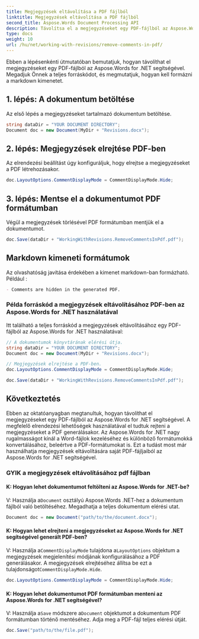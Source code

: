 ```yaml
---
title: Megjegyzések eltávolítása a PDF fájlból
linktitle: Megjegyzések eltávolítása a PDF fájlból
second_title: Aspose.Words Document Processing API
description: Távolítsa el a megjegyzéseket egy PDF-fájlból az Aspose.Words for .NET segítségével.
type: docs
weight: 10
url: /hu/net/working-with-revisions/remove-comments-in-pdf/
---
```


Ebben a lépésenkénti útmutatóban bemutatjuk, hogyan távolíthat el megjegyzéseket egy PDF-fájlból az Aspose.Words for .NET segítségével. Megadjuk Önnek a teljes forráskódot, és megmutatjuk, hogyan kell formázni a markdown kimenetet.

## 1. lépés: A dokumentum betöltése

Az első lépés a megjegyzéseket tartalmazó dokumentum betöltése.

```csharp
string dataDir = "YOUR DOCUMENT DIRECTORY";
Document doc = new Document(MyDir + "Revisions.docx");
```

## 2. lépés: Megjegyzések elrejtése PDF-ben

Az elrendezési beállítást úgy konfiguráljuk, hogy elrejtse a megjegyzéseket a PDF létrehozásakor.

```csharp
doc.LayoutOptions.CommentDisplayMode = CommentDisplayMode.Hide;
```

## 3. lépés: Mentse el a dokumentumot PDF formátumban

Végül a megjegyzések törlésével PDF formátumban mentjük el a dokumentumot.

```csharp
doc.Save(dataDir + "WorkingWithRevisions.RemoveCommentsInPdf.pdf");
```

## Markdown kimeneti formátumok

Az olvashatóság javítása érdekében a kimenet markdown-ban formázható. Például :

```markdown
- Comments are hidden in the generated PDF.
```

### Példa forráskód a megjegyzések eltávolításához PDF-ben az Aspose.Words for .NET használatával

Itt található a teljes forráskód a megjegyzések eltávolításához egy PDF-fájlból az Aspose.Words for .NET használatával:

```csharp
// A dokumentumok könyvtárának elérési útja.
string dataDir = "YOUR DOCUMENT DIRECTORY";
Document doc = new Document(MyDir + "Revisions.docx");

// Megjegyzések elrejtése a PDF-ben.
doc.LayoutOptions.CommentDisplayMode = CommentDisplayMode.Hide;

doc.Save(dataDir + "WorkingWithRevisions.RemoveCommentsInPdf.pdf");
```

## Következtetés

Ebben az oktatóanyagban megtanultuk, hogyan távolíthat el megjegyzéseket egy PDF-fájlból az Aspose.Words for .NET segítségével. A megfelelő elrendezési lehetőségek használatával el tudtuk rejteni a megjegyzéseket a PDF generálásakor. Az Aspose.Words for .NET nagy rugalmasságot kínál a Word-fájlok kezeléséhez és különböző formátumokká konvertálásához, beleértve a PDF-formátumokat is. Ezt a tudást most már használhatja megjegyzések eltávolítására saját PDF-fájljaiból az Aspose.Words for .NET segítségével.

### GYIK a megjegyzések eltávolításához pdf fájlban

#### K: Hogyan lehet dokumentumot feltölteni az Aspose.Words for .NET-be?

 V: Használja a`Document` osztályú Aspose.Words .NET-hez a dokumentum fájlból való betöltéséhez. Megadhatja a teljes dokumentum elérési utat.

```csharp
Document doc = new Document("path/to/the/document.docx");
```

#### K: Hogyan lehet elrejteni a megjegyzéseket az Aspose.Words for .NET segítségével generált PDF-ben?

 V: Használja a`CommentDisplayMode` tulajdona a`LayoutOptions` objektum a megjegyzések megjelenítési módjának konfigurálásához a PDF generálásakor. A megjegyzések elrejtéséhez állítsa be ezt a tulajdonságot`CommentDisplayMode.Hide`.

```csharp
doc.LayoutOptions.CommentDisplayMode = CommentDisplayMode.Hide;
```

#### K: Hogyan lehet dokumentumot PDF formátumban menteni az Aspose.Words for .NET segítségével?

 V: Használja a`Save` módszere a`Document` objektumot a dokumentum PDF formátumban történő mentéséhez. Adja meg a PDF-fájl teljes elérési útját.

```csharp
doc.Save("path/to/the/file.pdf");
```